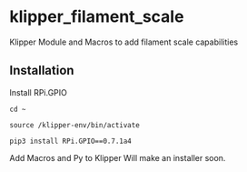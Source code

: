 # klipper_filament_scale
Klipper Module and Macros to add filament scale capabilities



## Installation
Install RPi.GPIO

```
cd ~

source /klipper-env/bin/activate

pip3 install RPi.GPIO==0.7.1a4
```

Add Macros and Py to Klipper
Will make an installer soon.
